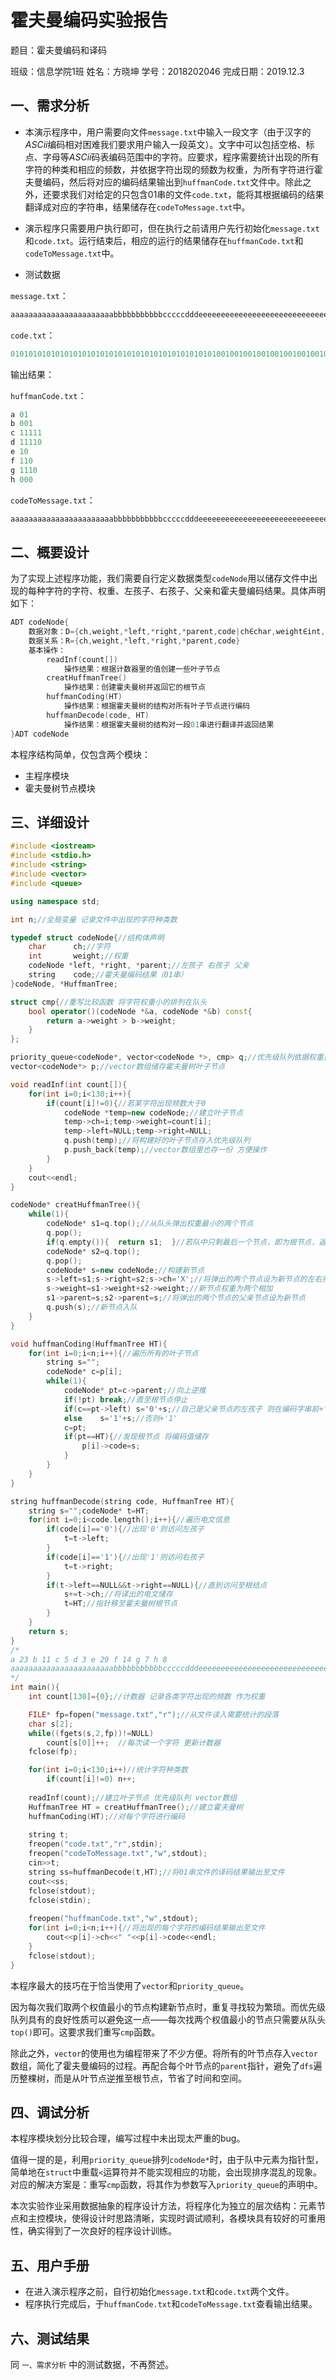 # 霍夫曼编码实验报告

题目：霍夫曼编码和译码

班级：信息学院1班 				姓名：方晓坤 				学号：2018202046 				完成日期：2019.12.3



## 一、需求分析

- 本演示程序中，用户需要向文件`message.txt`中输入一段文字（由于汉字的$ASCii$编码相对困难我们要求用户输入一段英文）。文字中可以包括空格、标点、字母等$ASCii$码表编码范围中的字符。应要求，程序需要统计出现的所有字符的种类和相应的频数，并依据字符出现的频数为权重，为所有字符进行霍夫曼编码，然后将对应的编码结果输出到`huffmanCode.txt`文件中。除此之外，还要求我们对给定的只包含$01$串的文件`code.txt`，能将其根据编码的结果翻译成对应的字符串，结果储存在`codeToMessage.txt`中。

- 演示程序只需要用户执行即可，但在执行之前请用户先行初始化`message.txt`和`code.txt`。运行结束后，相应的运行的结果储存在`huffmanCode.txt`和`codeToMessage.txt`中。

- 测试数据

`message.txt`：

~~~c++
aaaaaaaaaaaaaaaaaaaaaaabbbbbbbbbbbcccccdddeeeeeeeeeeeeeeeeeeeeeeeeeeeeeffffffffffffffggggggghhhhhhhh
~~~

`code.txt`：

~~~c++
0101010101010101010101010101010101010101010101001001001001001001001001001001001111111111111111111111111111110111101111010101010101010101010101010101010101010101010101010101010101101101101101101101101101101101101101101101110111011101110111011101110000000000000000000000000
~~~

输出结果：

`huffmanCode.txt`：

~~~c++
a 01
b 001
c 11111
d 11110
e 10
f 110
g 1110
h 000
~~~

`codeToMessage.txt`：

~~~c++
aaaaaaaaaaaaaaaaaaaaaaabbbbbbbbbbbcccccdddeeeeeeeeeeeeeeeeeeeeeeeeeeeeeffffffffffffffggggggghhhhhhhh
~~~



## 二、概要设计

为了实现上述程序功能，我们需要自行定义数据类型`codeNode`用以储存文件中出现的每种字符的字符、权重、左孩子、右孩子、父亲和霍夫曼编码结果。具体声明如下：

~~~c++
ADT codeNode{
	数据对象：D={ch,weight,*left,*right,*parent,code|ch∈char,weight∈int,*left,*right,*parent∈Node,code∈string}
    数据关系：R={ch,weight,*left,*right,*parent,code}
    基本操作：
        readInf(count[])
        	操作结果：根据计数器里的值创建一些叶子节点
        creatHuffmanTree()
       		操作结果：创建霍夫曼树并返回它的根节点
        huffmanCoding(HT)
        	操作结果：根据霍夫曼树的结构对所有叶子节点进行编码
        huffmanDecode(code, HT)
        	操作结果：根据霍夫曼树的结构对一段01串进行翻译并返回结果
}ADT codeNode
~~~

本程序结构简单，仅包含两个模块：

- 主程序模块
- 霍夫曼树节点模块



## 三、详细设计

~~~c++
#include <iostream>
#include <stdio.h>
#include <string>
#include <vector>
#include <queue>

using namespace std;

int n;//全局变量 记录文件中出现的字符种类数

typedef struct codeNode{//结构体声明
    char 	  ch;//字符
    int  	  weight;//权重
    codeNode *left, *right, *parent;//左孩子 右孩子 父亲
    string    code;//霍夫曼编码结果（01串）
}codeNode, *HuffmanTree;

struct cmp{//重写比较函数 将字符权重小的排列在队头
    bool operator()(codeNode *&a, codeNode *&b) const{    
        return a->weight > b->weight;		
    }
};

priority_queue<codeNode*, vector<codeNode *>, cmp> q;//优先级队列依据权重排序 
vector<codeNode*> p;//vector数组储存霍夫曼树叶子节点

void readInf(int count[]){
	for(int i=0;i<130;i++){
		if(count[i]!=0){//若某字符出现频数大于0
			codeNode *temp=new codeNode;//建立叶子节点
			temp->ch=i;temp->weight=count[i];
			temp->left=NULL;temp->right=NULL;
			q.push(temp);//将构建好的叶子节点存入优先级队列
        	p.push_back(temp);//vector数组里也存一份 方便操作
		}
	}
	cout<<endl;
}

codeNode* creatHuffmanTree(){
	while(1){
		codeNode* s1=q.top();//从队头弹出权重最小的两个节点
		q.pop();
		if(q.empty()){	return s1;	}//若队中只剩最后一个节点，即为根节点，返回之
		codeNode* s2=q.top();
		q.pop();
		codeNode* s=new codeNode;//构建新节点
		s->left=s1;s->right=s2;s->ch='X';//将弹出的两个节点设为新节点的左右孩子
		s->weight=s1->weight+s2->weight;//新节点权重为两个相加
		s1->parent=s;s2->parent=s;//将弹出的两个节点的父亲节点设为新节点
		q.push(s);//新节点入队
	}
}

void huffmanCoding(HuffmanTree HT){	
	for(int i=0;i<n;i++){//遍历所有的叶子节点
		string s="";
		codeNode* c=p[i];
		while(1){
			codeNode* pt=c->parent;//向上逆推
			if(!pt) break;//直至根节点停止
			if(c==pt->left) s='0'+s;//自己是父亲节点的左孩子 则在编码字串前+'0'
			else	s='1'+s;//否则+'1'
			c=pt;
			if(pt==HT){//发现根节点 将编码值储存
				p[i]->code=s;
			}
		}		
	} 
}

string huffmanDecode(string code, HuffmanTree HT){
	string s="";codeNode* t=HT;	
	for(int i=0;i<code.length();i++){//遍历电文信息
		if(code[i]=='0'){//出现'0'则访问左孩子
			t=t->left;
		}
		if(code[i]=='1'){//出现'1'则访问右孩子
			t=t->right;
		}
		if(t->left==NULL&&t->right==NULL){//直到访问至根结点
			s+=t->ch;//将译出的电文储存
			t=HT;//指针移至霍夫曼树根节点
		}
	}
	return s;
} 
/*
a 23 b 11 c 5 d 3 e 29 f 14 g 7 h 8
aaaaaaaaaaaaaaaaaaaaaaabbbbbbbbbbbcccccdddeeeeeeeeeeeeeeeeeeeeeeeeeeeeeffffffffffffffggggggghhhhhhhh
*/
int main(){
	int count[130]={0};//计数器 记录各类字符出现的频数 作为权重

	FILE* fp=fopen("message.txt","r");//从文件读入需要统计的段落
	char s[2];
	while((fgets(s,2,fp))!=NULL)
		count[s[0]]++;	//每次读一个字符 更新计数器
	fclose(fp);

	for(int i=0;i<130;i++)//统计字符种类数
		if(count[i]!=0) n++;
	
    readInf(count);//建立叶子节点 优先级队列 vector数组
	HuffmanTree HT = creatHuffmanTree();//建立霍夫曼树
	huffmanCoding(HT);//对每个字符进行编码
	
	string t;
	freopen("code.txt","r",stdin);
	freopen("codeToMessage.txt","w",stdout);
	cin>>t;
	string ss=huffmanDecode(t,HT);//将01串文件的译码结果输出至文件
	cout<<ss;
	fclose(stdout);
	fclose(stdin);
	
	freopen("huffmanCode.txt","w",stdout);
	for(int i=0;i<n;i++){//将出现的每个字符的编码结果输出至文件
    	cout<<p[i]->ch<<" "<<p[i]->code<<endl;
	}
	fclose(stdout);	
}
~~~

本程序最大的技巧在于恰当使用了`vector`和`priority_queue`。

因为每次我们取两个权值最小的节点构建新节点时，重复寻找较为繁琐。而优先级队列具有的良好性质可以避免这一点——每次找两个权值最小的节点只需要从队头`top()`即可。这要求我们重写`cmp`函数。

除此之外，`vector`的使用也为编程带来了不少方便。将所有的叶节点存入`vector`数组，简化了霍夫曼编码的过程。再配合每个叶节点的`parent`指针，避免了`dfs`遍历整棵树，而是从叶节点逆推至根节点，节省了时间和空间。



## 四、调试分析

本程序模块划分比较合理，编写过程中未出现太严重的bug。

值得一提的是，利用`priority_queue`排列`codeNode*`时，由于队中元素为指针型，简单地在`struct`中重载`<`运算符并不能实现相应的功能，会出现排序混乱的现象。对应的解决方案是：重写`cmp`函数，将其作为参数写入`priority_queue`的声明中。

本次实验作业采用数据抽象的程序设计方法，将程序化为独立的层次结构：元素节点和主控模块，使得设计时思路清晰，实现时调试顺利，各模块具有较好的可重用性，确实得到了一次良好的程序设计训练。



## 五、用户手册

- 在进入演示程序之前，自行初始化`message.txt`和`code.txt`两个文件。
- 程序执行完成后，于`huffmanCode.txt`和`codeToMessage.txt`查看输出结果。



## 六、测试结果

同 `一、需求分析` 中的测试数据，不再赘述。